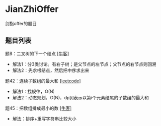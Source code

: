 # JianZhiOffer
剑指offer的题目

## 题目列表
题8：二叉树的下一个结点 [[牛客]](https://www.nowcoder.com/practice/9023a0c988684a53960365b889ceaf5e?tpId=13&tqId=11210&tPage=3&rp=1&ru=%2Fta%2Fcoding-interviews&qru=%2Fta%2Fcoding-interviews%2Fquestion-ranking)
+ 解法1：分3类讨论。有右子树；是父节点的左节点；父节点的右节点则回溯
+ 解法2：先求根结点，然后把中序求出来

题42：连续子数组的最大和 [[leetcode]](https://leetcode-cn.com/problems/maximum-subarray/)
+ 解法1：找规律，O(N)
+ 解法2：动态规划，O(N)，dp[i]表示以第i个元素结尾的子数组的最大和

题45：把数组排成最小的数 [[牛客]](https://www.nowcoder.com/practice/8fecd3f8ba334add803bf2a06af1b993?tpId=13&tqId=11185&tPage=1&rp=1&ru=/ta/coding-interviews&qru=/ta/coding-interviews/question-ranking)
+ 解法：排序+重写字符串比较大小
